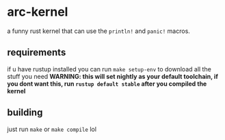 # arc-kernel
a funny rust kernel that can use the `println!` and `panic!` macros.

## requirements
if u have rustup installed you can run `make setup-env` to download all the stuff you need **WARNING: this will set nightly as your default toolchain, if you dont want this, run `rustup default stable` after you compiled the kernel**

## building
just run `make` or `make compile` lol
